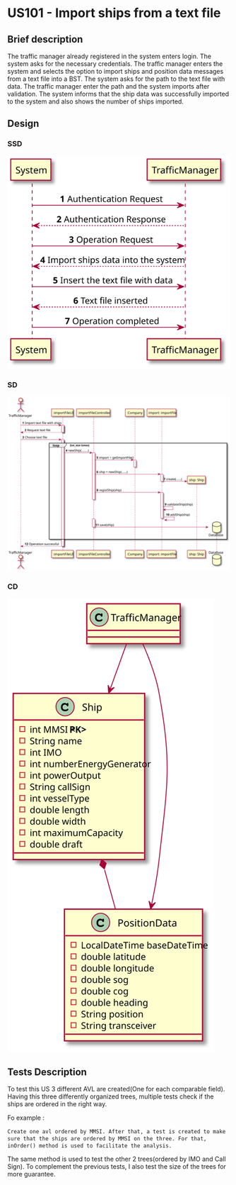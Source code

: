 # US101 - Import ships from a text file

## Brief description

The traffic manager already registered in the system enters login. The system asks for the necessary credentials. The traffic manager enters the system and selects the option to import ships and position data messages from a text file into a BST. The system asks for the path to the text file with data. The traffic manager enter the path and the system imports after validation. The system informs that the ship data was successfully imported to the system and also shows the number of ships imported.

## Design

### SSD

![](Docs/Sprint1/US101/SSD.svg)

### SD

![](Docs/Sprint1/US101/SD.svg)

### CD

![](Docs/Sprint1/US101/CD.svg)


## Tests Description

To test this US 3 different AVL are created(One for each comparable field). Having this three differently organized trees, multiple tests check if the ships are ordered in the right way.

Fo example :

    Create one avl ordered by MMSI. After that, a test is created to make sure that the ships are ordered by MMSI on the three. For that, inOrder() method is used to facilitate the analysis.

The same method is used to test the other 2 trees(ordered by IMO and Call Sign). To complement the previous tests, I also test the size of the trees for more guarantee.

